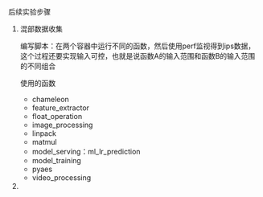 后续实验步骤

1. 混部数据收集

   编写脚本：在两个容器中运行不同的函数，然后使用perf监视得到ips数据，这个过程还要实现输入可控，也就是说函数A的输入范围和函数B的输入范围的不同组合

   使用的函数

   * chameleon
   * feature_extractor
   * float_operation
   * image_processing
   * linpack
   * matmul
   * model_serving：ml_lr_prediction
   * model_training
   * pyaes
   * video_processing

2. 